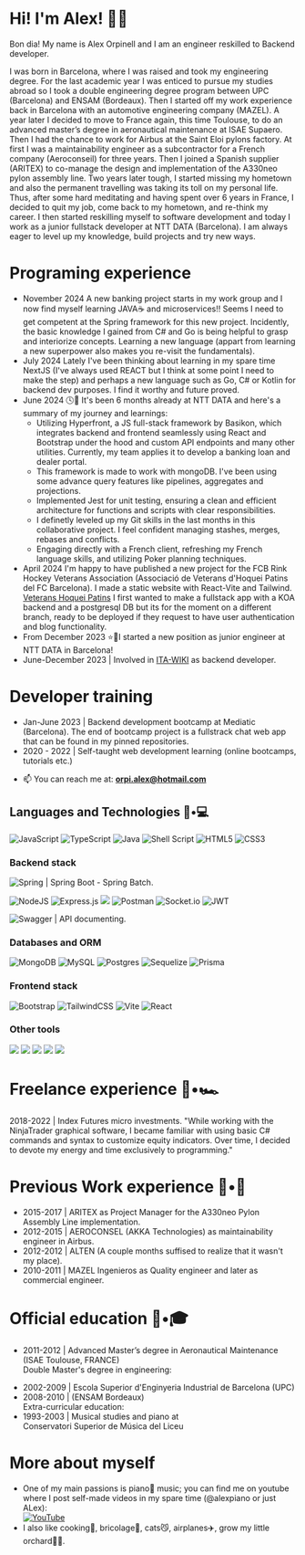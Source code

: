 # Hi! I'm Alex! 👋🏻

Bon dia! My name is Alex Orpinell and I am an engineer reskilled to Backend developer.

I was born in Barcelona, where I was raised and took my engineering degree. For the last academic year I was enticed to pursue my studies abroad so I took a double engineering degree program between UPC (Barcelona) and ENSAM (Bordeaux). Then I started off my work experience back in Barcelona with an automotive engineering company (MAZEL). A year later I decided to move to France again, this time Toulouse, to do an advanced master’s degree in aeronautical maintenance at ISAE Supaero. Then I had the chance to work for Airbus at the Saint Eloi pylons factory. At first I was a maintainability engineer as a subcontractor for a French company (Aeroconseil) for three years. Then I joined a Spanish supplier (ARITEX) to co-manage the design and implementation of the A330neo pylon assembly line. Two years later tough, I started missing my hometown and also the permanent travelling was taking its toll on my personal life. Thus, after some hard meditating and having spent over 6 years in France, I decided to quit my job, come back to my hometown, and re-think my career. I then started reskilling myself to software development and today I work as a junior fullstack developer at NTT DATA (Barcelona). I am always eager to level up my knowledge, build projects and try new ways.

# Programing experience
* November 2024 A new banking project starts in my work group and I now find myself learning JAVA☕ and microservices!! Seems I need to get competent at the Spring framework for this new project. Incidently, the basic knowledge I gained from C# and Go is being helpful to grasp and interiorize concepts. Learning a new language (appart from learning a new superpower also makes you re-visit the fundamentals).
* July 2024 Lately I've been thinking about learning in my spare time NextJS (I've always used REACT but I think at some point I need to make the step) and perhaps a new language such as Go, C# or Kotlin for backend dev purposes. I find it worthy and future proved.
* June 2024 🕓📅 It's been 6 months already at NTT DATA and here's a summary of my journey and learnings:
  * Utilizing Hyperfront, a JS full-stack framework by Basikon, which integrates backend and frontend seamlessly using React and Bootstrap under the hood and custom API endpoints and many other utilities. Currently, my team applies it to develop a banking loan and dealer portal.
  * This framework is made to work with mongoDB. I've been using some advance query features like pipelines, aggregates and projections.
  * Implemented Jest for unit testing, ensuring a clean and efficient architecture for functions and scripts with clear responsibilities.
  * I definetly leveled up my Git skills in the last months in this collaborative project. I feel confident managing stashes, merges, rebases and conflicts.
  * Engaging directly with a French client, refreshing my French language skills, and utilizing Poker planning techniques.
* April 2024 I'm happy to have published a new project for the FCB Rink Hockey Veterans Association (Associació de Veterans d'Hoquei Patins del FC Barcelona). I made a static website with React-Vite and Tailwind. [Veterans Hoquei Patins](https://client-veterans-hoquei.onrender.com/) I first wanted to make a fullstack app with a KOA backend and a postgresql DB but its for the moment on a different branch, ready to be deployed if they request to have user authentication and blog functionality.
* From December 2023 ⭐🔋I started a new position as junior engineer at NTT DATA in Barcelona!<br>
* June-December 2023 | Involved in [ITA-WIKI](https://github.com/IT-Academy-BCN/ita-wiki) as backend developer.<br>
# Developer training
* Jan-June 2023 | Backend development bootcamp at Mediatic (Barcelona). The end of bootcamp project is a fullstrack chat web app that can be found in my pinned repositories.<br>
* 2020 - 2022 | Self-taught web development learning (online bootcamps, tutorials etc.)<br>
- 📫 You can reach me at: **orpi.alex@hotmail.com**
## Languages and Technologies 👦•💻
![JavaScript](https://img.shields.io/badge/javascript-%23323330.svg?style=for-the-badge&logo=javascript&logoColor=%23F7DF1E)
![TypeScript](https://img.shields.io/badge/typescript-%23007ACC.svg?style=for-the-badge&logo=typescript&logoColor=white)
![Java](https://img.shields.io/badge/java-%23ED8B00.svg?style=for-the-badge&logo=openjdk&logoColor=white)
![Shell Script](https://img.shields.io/badge/shell_script-%23121011.svg?style=for-the-badge&logo=gnu-bash&logoColor=white)
![HTML5](https://img.shields.io/badge/html5-%23E34F26.svg?style=for-the-badge&logo=html5&logoColor=white)
![CSS3](https://img.shields.io/badge/css3-%231572B6.svg?style=for-the-badge&logo=css3&logoColor=white)
### Backend stack
![Spring](https://img.shields.io/badge/spring-%236DB33F.svg?style=for-the-badge&logo=spring&logoColor=white) | Spring Boot - Spring Batch.  

![NodeJS](https://img.shields.io/badge/node.js-6DA55F?style=for-the-badge&logo=node.js&logoColor=white)
![Express.js](https://img.shields.io/badge/express.js-%23404d59.svg?style=for-the-badge&logo=express&logoColor=%2361DAFB)
<img src="https://img.shields.io/badge/Nodejs-KOA-lightgrey"/>
![Postman](https://img.shields.io/badge/Postman-FF6C37?style=for-the-badge&logo=postman&logoColor=white)
![Socket.io](https://img.shields.io/badge/Socket.io-black?style=for-the-badge&logo=socket.io&badgeColor=010101)
![JWT](https://img.shields.io/badge/JWT-black?style=for-the-badge&logo=JSON%20web%20tokens)  

![Swagger](https://img.shields.io/badge/-Swagger-%23Clojure?style=for-the-badge&logo=swagger&logoColor=white) | API documenting.
### Databases and ORM
![MongoDB](https://img.shields.io/badge/MongoDB-%234ea94b.svg?style=for-the-badge&logo=mongodb&logoColor=white)
![MySQL](https://img.shields.io/badge/mysql-%2300f.svg?style=for-the-badge&logo=mysql&logoColor=white)
![Postgres](https://img.shields.io/badge/postgres-%23316192.svg?style=for-the-badge&logo=postgresql&logoColor=white)
![Sequelize](https://img.shields.io/badge/Sequelize-52B0E7?style=for-the-badge&logo=Sequelize&logoColor=white)
![Prisma](https://img.shields.io/badge/Prisma-3982CE?style=for-the-badge&logo=Prisma&logoColor=white)
### Frontend stack
![Bootstrap](https://img.shields.io/badge/bootstrap-%23563D7C.svg?style=for-the-badge&logo=bootstrap&logoColor=white)
![TailwindCSS](https://img.shields.io/badge/tailwindcss-%2338B2AC.svg?style=for-the-badge&logo=tailwind-css&logoColor=white)
![Vite](https://img.shields.io/badge/vite-%23646CFF.svg?style=for-the-badge&logo=vite&logoColor=white)
![React](https://img.shields.io/badge/react-%2320232a.svg?style=for-the-badge&logo=react&logoColor=%2361DAFB)
### Other tools
<img src="https://img.shields.io/badge/Jest-UnitTesting-red"/> <img src="https://img.shields.io/badge/Vitest-UnitTesting-yellowgreen"/> <img src="https://img.shields.io/badge/Zod-Validation-1B5461"/> <img src="https://img.shields.io/badge/Yup_Formik-Validation-blue"/> <img src="https://img.shields.io/badge/ExpressValidator-Validation-black"/>
# Freelance experience 👦•🏎️
2018-2022 | Index Futures micro investments. "While working with the NinjaTrader graphical software, I became familiar with using basic C# commands and syntax to customize equity indicators. Over time, I decided to devote my energy and time exclusively to programming."

# Previous Work experience 👦•🚅
* 2015-2017 | ARITEX as Project Manager for the A330neo Pylon Assembly Line implementation.
* 2012-2015 | AEROCONSEL (AKKA Technologies) as maintainability engineer in Airbus.
* 2012-2012 | ALTEN (A couple months suffised to realize that it wasn't my place).
* 2010-2011 | MAZEL Ingenieros as Quality engineer and later as commercial engineer.

# Official education 👦•🎓
* 2011-2012 | Advanced Master’s degree in Aeronautical Maintenance (ISAE Toulouse, FRANCE)<br>
  Double Master's degree in engineering:
- 2002-2009 | Escola Superior d'Enginyeria Industrial de Barcelona (UPC)
- 2008-2010 | (ENSAM Bordeaux)<br>
  Extra-curricular education:
- 1993-2003 | Musical studies and piano at <br>
  Conservatori Superior de Música del Liceu

# More about myself
* One of my main passions is piano🎹 music; you can find me on youtube where I post self-made videos in my spare time (@alexpiano or just ALex):<br> <a href="https://youtube.com/playlist?list=PLJVgEo4qcrfhPdfPICwGvXe90lb9M8dj-">![YouTube](https://img.shields.io/badge/YouTube-%23FF0000.svg?style=for-the-badge&logo=YouTube&logoColor=white)</a>
* I also like cooking🍜, bricolage🔨, cats😼, airplanes✈️, grow my little orchard🌱🌱.

